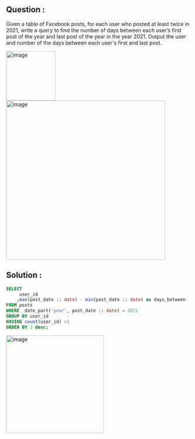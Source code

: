 ## Question :
Given a table of Facebook posts, for each user who posted at least twice in 2021, write a query to find the number of days between 
each user’s first post of the year and last post of the year in the year 2021. Output the user and number of the days between each 
user's first and last post.

<img width="134" alt="image" src="https://github.com/Sary332/SQL-Code-Practice/assets/110008177/94d120e5-cdd5-45b2-bcd2-795c58fb8a17">
<img width="432" alt="image" src="https://github.com/Sary332/SQL-Code-Practice/assets/110008177/39556280-0341-4693-941f-3aa680c64641">

## Solution :
```sql
SELECT
     user_id
    ,max(post_date :: date) - min(post_date :: date) as days_between
FROM posts
WHERE  date_part('year', post_date :: date) = 2021
GROUP BY user_id
HAVING count(user_id) >1
ORDER BY 2 desc;
```
<img width="265" alt="image" src="https://github.com/Sary332/SQL-Code-Practice/assets/110008177/55a2f96c-2ee4-4ef4-b788-8c0a147ff0dc">
